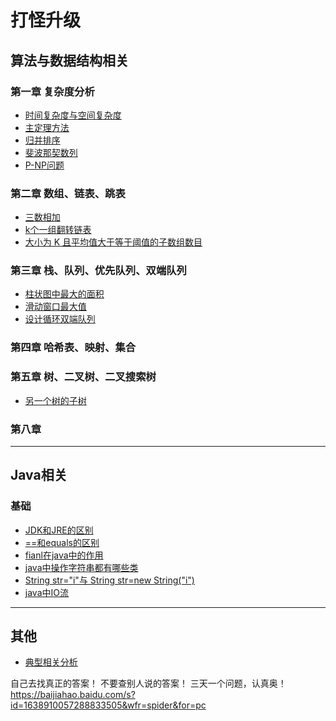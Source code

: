 打怪升级 
=======


## 算法与数据结构相关

### 第一章 复杂度分析


- <a href="/nlp/passage1/note/complexity.md">时间复杂度与空间复杂度</a>
- <a href="/nlp/passage1/note/master_theorem.md">主定理方法</a>
- <a href="/nlp/passage1/note/merge_sort.md">归并排序</a>
- <a href="/nlp/passage1/note/complexity.md">斐波那契数列</a>
- <a href="/nlp/passage1/note/p_np_nphard.md">P-NP问题</a>



### 第二章  数组、链表、跳表

- <a href="/others/leetcode/%E4%B8%89%E6%95%B0%E7%9B%B8%E5%8A%A0.md">三数相加</a> 
- <a href="/others/leetcode/k%E4%B8%AA%E4%B8%80%E7%BB%84%E7%BF%BB%E8%BD%AC%E9%93%BE%E8%A1%A8.md">k个一组翻转链表</a>
- <a href="/others/leetcode/%E5%A4%A7%E5%B0%8F%E4%B8%BA%20K%20%E4%B8%94%E5%B9%B3%E5%9D%87%E5%80%BC%E5%A4%A7%E4%BA%8E%E7%AD%89%E4%BA%8E%E9%98%88%E5%80%BC%E7%9A%84%E5%AD%90%E6%95%B0%E7%BB%84%E6%95%B0%E7%9B%AE.md">大小为 K 且平均值大于等于阈值的子数组数目</a>


### 第三章 栈、队列、优先队列、双端队列

- <a href="/others/leetcode/%E6%9F%B1%E7%8A%B6%E5%9B%BE%E4%B8%AD%E6%9C%80%E5%A4%A7%E7%9A%84%E9%9D%A2%E7%A7%AF.md">柱状图中最大的面积</a>
- <a href="/others/leetcode/%E6%BB%91%E5%8A%A8%E7%AA%97%E5%8F%A3%E6%9C%80%E5%A4%A7%E5%80%BC.md">滑动窗口最大值</a>
- <a href="/others/leetcode/%E8%AE%BE%E8%AE%A1%E5%BE%AA%E7%8E%AF%E5%8F%8C%E7%AB%AF%E9%98%9F%E5%88%97.md">设计循环双端队列</a>


### 第四章 哈希表、映射、集合

### 第五章 树、二叉树、二叉搜索树

- <a href="/others/leetcode/%E5%8F%A6%E4%B8%80%E4%B8%AA%E6%A0%91%E7%9A%84%E5%AD%90%E6%A0%91.md">另一个树的子树</a>

### 第八章

--------------------------------

## Java相关

### 基础

- <a href="/java/base/528-61/jdk_jre.md">JDK和JRE的区别</a>
- <a href="/java/base/62-64/equals.md">==和equals的区别</a>
- <a href="/passage1/note/complexity.md">fianl在java中的作用</a>
- <a href="/passage1/note/complexity.md">java中操作字符串都有哪些类</a>
- <a href="/passage1/note/complexity.md">String str="i"与 String str=new String("i")</a>
- <a href="/passage1/note/complexity.md">java中IO流</a>



-----------------------------------

## 其他
- <a href="/others/CCA/Canonical_Correlation_Analysis.md">典型相关分析</a>

自己去找真正的答案！ 不要查别人说的答案！ 三天一个问题，认真奥！
https://baijiahao.baidu.com/s?id=1638910057288833505&wfr=spider&for=pc
